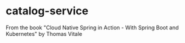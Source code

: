 # catalog-service
From the book "Cloud Native Spring in Action - With Spring Boot and Kubernetes" by Thomas Vitale
